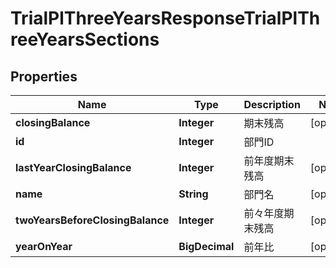 

# TrialPlThreeYearsResponseTrialPlThreeYearsSections


## Properties

| Name | Type | Description | Notes |
|------------ | ------------- | ------------- | -------------|
|**closingBalance** | **Integer** | 期末残高 |  [optional] |
|**id** | **Integer** | 部門ID |  |
|**lastYearClosingBalance** | **Integer** | 前年度期末残高 |  [optional] |
|**name** | **String** | 部門名 |  [optional] |
|**twoYearsBeforeClosingBalance** | **Integer** | 前々年度期末残高 |  [optional] |
|**yearOnYear** | **BigDecimal** | 前年比 |  [optional] |



